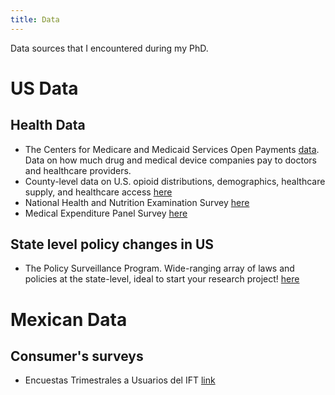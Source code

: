 ```yaml
---
title: Data
---
```

Data sources that I encountered during my PhD.

# US Data
## Health Data

- The Centers for Medicare and Medicaid Services Open Payments [data](https://openpaymentsdata.cms.gov/). Data on how much drug and medical device companies pay to doctors and healthcare providers.
- County-level data on U.S. opioid distributions, demographics, healthcare supply, and healthcare access [here](https://data.mendeley.com/datasets/dwfgxrh7tn/1)
- National Health and Nutrition Examination Survey [here](https://www.cdc.gov/nchs/nhanes/about_nhanes.htm)
- Medical Expenditure Panel Survey [here](https://meps.ahrq.gov/mepsweb/about_meps/survey_back.jsp)

## State level policy changes in US
- The Policy Surveillance Program. Wide-ranging array of laws and policies at the state-level, ideal to start your research project! [here](https://lawatlas.org/topics)

# Mexican Data

## Consumer's surveys
- Encuestas Trimestrales a Usuarios del IFT [link](https://www.ift.org.mx/usuarios-y-audiencias/encuestas-trimestrales-usuarios)